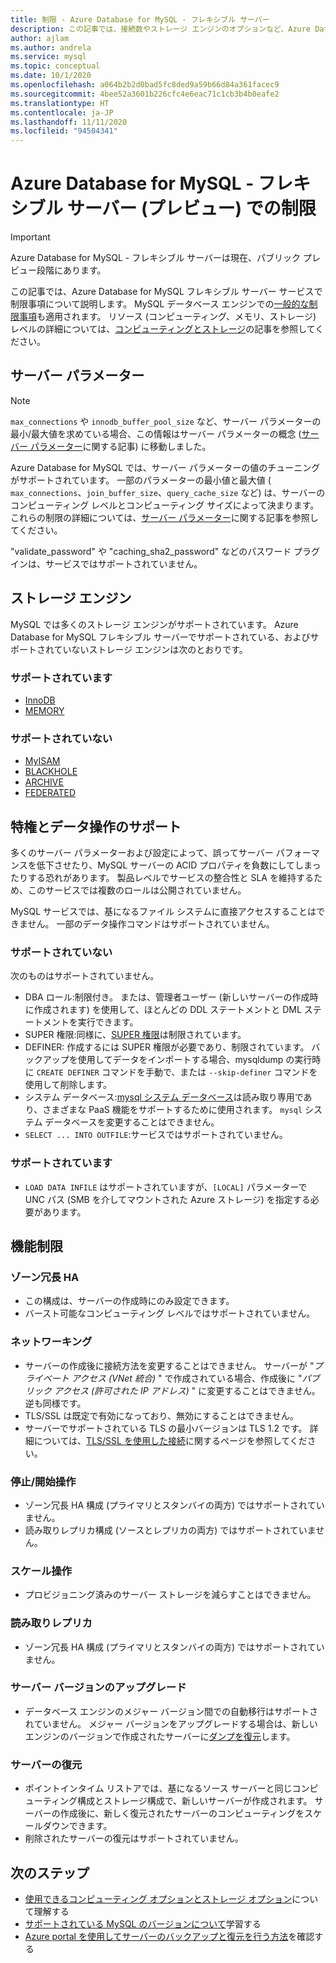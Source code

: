 ```yaml
---
title: 制限 - Azure Database for MySQL - フレキシブル サーバー
description: この記事では、接続数やストレージ エンジンのオプションなど、Azure Database for MySQL - フレキシブル サーバーでの制限について説明します。
author: ajlam
ms.author: andrela
ms.service: mysql
ms.topic: conceptual
ms.date: 10/1/2020
ms.openlocfilehash: a064b2b2d0bad5fc8ded9a59b66d84a361facec9
ms.sourcegitcommit: 4bee52a3601b226cfc4e6eac71c1cb3b4b0eafe2
ms.translationtype: HT
ms.contentlocale: ja-JP
ms.lasthandoff: 11/11/2020
ms.locfileid: "94504341"
---
```

# <a name="limitations-in-azure-database-for-mysql---flexible-server-preview"></a>Azure Database for MySQL - フレキシブル サーバー (プレビュー) での制限

> [!IMPORTANT] 
> Azure Database for MySQL - フレキシブル サーバーは現在、パブリック プレビュー段階にあります。

この記事では、Azure Database for MySQL フレキシブル サーバー サービスで制限事項について説明します。 MySQL データベース エンジンでの[一般的な制限事項](https://dev.mysql.com/doc/mysql-reslimits-excerpt/5.7/en/limits.html)も適用されます。 リソース (コンピューティング、メモリ、ストレージ) レベルの詳細については、[コンピューティングとストレージ](concepts-compute-storage.md)の記事を参照してください。

## <a name="server-parameters"></a>サーバー パラメーター

> [!NOTE]
> `max_connections` や `innodb_buffer_pool_size` など、サーバー パラメーターの最小/最大値を求めている場合、この情報はサーバー パラメーターの概念 ([サーバー パラメーター](./concepts-server-parameters.md)に関する記事) に移動しました。

Azure Database for MySQL では、サーバー パラメーターの値のチューニングがサポートされています。 一部のパラメーターの最小値と最大値 ( `max_connections`、`join_buffer_size`、`query_cache_size` など) は、サーバーのコンピューティング レベルとコンピューティング サイズによって決まります。 これらの制限の詳細については、[サーバー パラメーター](./concepts-server-parameters.md)に関する記事を参照してください。

"validate_password" や "caching_sha2_password" などのパスワード プラグインは、サービスではサポートされていません。

## <a name="storage-engines"></a>ストレージ エンジン

MySQL では多くのストレージ エンジンがサポートされています。 Azure Database for MySQL フレキシブル サーバーでサポートされている、およびサポートされていないストレージ エンジンは次のとおりです。

### <a name="supported"></a>サポートされています
- [InnoDB](https://dev.mysql.com/doc/refman/5.7/en/innodb-introduction.html)
- [MEMORY](https://dev.mysql.com/doc/refman/5.7/en/memory-storage-engine.html)

### <a name="unsupported"></a>サポートされていない
- [MyISAM](https://dev.mysql.com/doc/refman/5.7/en/myisam-storage-engine.html)
- [BLACKHOLE](https://dev.mysql.com/doc/refman/5.7/en/blackhole-storage-engine.html)
- [ARCHIVE](https://dev.mysql.com/doc/refman/5.7/en/archive-storage-engine.html)
- [FEDERATED](https://dev.mysql.com/doc/refman/5.7/en/federated-storage-engine.html)

## <a name="privileges--data-manipulation-support"></a>特権とデータ操作のサポート

多くのサーバー パラメーターおよび設定によって、誤ってサーバー パフォーマンスを低下させたり、MySQL サーバーの ACID プロパティを負数にしてしまったりする恐れがあります。 製品レベルでサービスの整合性と SLA を維持するため、このサービスでは複数のロールは公開されていません。 

MySQL サービスでは、基になるファイル システムに直接アクセスすることはできません。 一部のデータ操作コマンドはサポートされていません。 

### <a name="unsupported"></a>サポートされていない

次のものはサポートされていません。
- DBA ロール:制限付き。 または、管理者ユーザー (新しいサーバーの作成時に作成されます) を使用して、ほとんどの DDL ステートメントと DML ステートメントを実行できます。 
- SUPER 権限:同様に、[SUPER 権限](https://dev.mysql.com/doc/refman/5.7/en/privileges-provided.html#priv_super)は制限されています。
- DEFINER: 作成するには SUPER 権限が必要であり、制限されています。 バックアップを使用してデータをインポートする場合、mysqldump の実行時に `CREATE DEFINER` コマンドを手動で、または `--skip-definer` コマンドを使用して削除します。
- システム データベース:[mysql システム データベース](https://dev.mysql.com/doc/refman/5.7/en/system-schema.html)は読み取り専用であり、さまざまな PaaS 機能をサポートするために使用されます。 `mysql` システム データベースを変更することはできません。
- `SELECT ... INTO OUTFILE`:サービスではサポートされていません。

### <a name="supported"></a>サポートされています
- `LOAD DATA INFILE` はサポートされていますが、`[LOCAL]` パラメーターで UNC パス (SMB を介してマウントされた Azure ストレージ) を指定する必要があります。

## <a name="functional-limitations"></a>機能制限

### <a name="zone-redundant-ha"></a>ゾーン冗長 HA
- この構成は、サーバーの作成時にのみ設定できます。
- バースト可能なコンピューティング レベルではサポートされていません。

### <a name="networking"></a>ネットワーキング
- サーバーの作成後に接続方法を変更することはできません。 サーバーが "*プライベート アクセス (VNet 統合)* " で作成されている場合、作成後に "*パブリック アクセス (許可された IP アドレス)* " に変更することはできません。逆も同様です。
- TLS/SSL は既定で有効になっており、無効にすることはできません。
- サーバーでサポートされている TLS の最小バージョンは TLS 1.2 です。 詳細については、[TLS/SSL を使用した接続](./how-to-connect-tls-ssl.md)に関するページを参照してください。

### <a name="stopstart-operation"></a>停止/開始操作
- ゾーン冗長 HA 構成 (プライマリとスタンバイの両方) ではサポートされていません。
- 読み取りレプリカ構成 (ソースとレプリカの両方) ではサポートされていません。

### <a name="scale-operations"></a>スケール操作
- プロビジョニング済みのサーバー ストレージを減らすことはできません。

### <a name="read-replicas"></a>読み取りレプリカ
- ゾーン冗長 HA 構成 (プライマリとスタンバイの両方) ではサポートされていません。

### <a name="server-version-upgrades"></a>サーバー バージョンのアップグレード
- データベース エンジンのメジャー バージョン間での自動移行はサポートされていません。 メジャー バージョンをアップグレードする場合は、新しいエンジンのバージョンで作成されたサーバーに[ダンプを復元](../concepts-migrate-dump-restore.md)します。

### <a name="restoring-a-server"></a>サーバーの復元
- ポイントインタイム リストアでは、基になるソース サーバーと同じコンピューティング構成とストレージ構成で、新しいサーバーが作成されます。 サーバーの作成後に、新しく復元されたサーバーのコンピューティングをスケールダウンできます。
- 削除されたサーバーの復元はサポートされていません。

## <a name="next-steps"></a>次のステップ

- [使用できるコンピューティング オプションとストレージ オプション](concepts-compute-storage.md)について理解する
- [サポートされている MySQL のバージョンについて](concepts-supported-versions.md)学習する
- [Azure portal を使用してサーバーのバックアップと復元を行う方法](how-to-restore-server-portal.md)を確認する